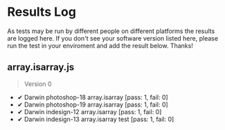 # Results Log

As tests may be run by different people on different platforms the results are logged here. If you don't see your software version listed here, please run the test in your enviroment and add the result below. Thanks!

## array.isarray.js

> Version 0

- ✔ Darwin photoshop-18 array.isarray [pass: 1, fail: 0]
- ✔ Darwin photoshop-19 array.isarray [pass: 1, fail: 0]
- ✔ Darwin indesign-12 array.isarray [pass: 1, fail: 0]
- ✔ Darwin indesign-13 array.isarray test [pass: 1, fail: 0]
